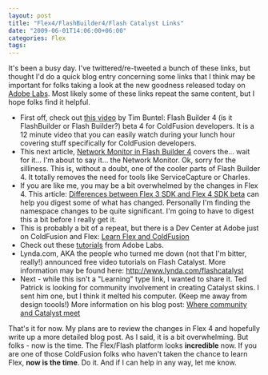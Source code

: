 ```yaml
---
layout: post
title: "Flex4/FlashBuilder4/Flash Catalyst Links"
date: "2009-06-01T14:06:00+06:00"
categories: Flex 
tags: 
---
```


It's been a busy day. I've twittered/re-tweeted a bunch of these links, but thought I'd do a quick blog entry concerning some links that I think may be important for folks taking a look at the new goodness released today on <a href="http://labs.adobe.com">Adobe Labs</a>. Most likely some of these links repeat the same content, but I hope folks find it helpful.

<ul>
<li>First off, check out <a href="http://www.adobe.com/devnet/flex/articles/fcf_flex_for_coldfusion_developers.html">this video</a> by Tim Buntel: Flash Builder 4 (is it FlashBuilder or Flash Builder?) beta 4 for ColdFusion developers. It is a 12 minute video that you can easily watch during your lunch hour covering stuff specifically for ColdFusion developers.</li>
<li>This next article, <a href="http://anirudhs.chaosnet.org/blog/2009.06.01.html">Network Monitor in Flash Builder 4</a> covers the... wait for it... I'm about to say it... the Network Monitor. Ok, sorry for the silliness. This is, without a doubt, one of the cooler parts of Flash Builder 4. It totally removes the need for tools like ServiceCapture or Charles.</li>
<li>If you are like me, you may be a bit overwhelmed by the changes in Flex 4. This article: <a href="http://www.adobe.com/devnet/flex/articles/flex3and4_differences.html">Differences between Flex 3 SDK and Flex 4 SDK beta</a> can help you digest some of what has changed. Personally I'm finding the namespace changes to be quite significant. I'm going to have to digest this a bit before I really get it.</li>
<li>This is probably a bit of a repeat, but there is a Dev Center at Adobe just on ColdFusion and Flex: <a href="http://www.adobe.com/devnet/flex/flex_cf.html">Learn Flex and ColdFusion</a></li>
<li>Check out these <a href="http://labs.adobe.com/technologies/flashbuilder4/tutorials/">tutorials</a> from Adobe Labs.</li>
<li>Lynda.com, AKA the people who turned me down (not that I'm bitter, really!) announced free video tutorials on Flash Catalyst. More information may be found here: <a href="http://www.lynda.com/flashcatalyst">http://www.lynda.com/flashcatalyst</a></li>
<li>Next - while this isn't a "Learning" type link, I wanted to share it. Ted Patrick is looking for community involvement in creating Catalyst skins. I sent him one, but I think it melted his computer. (Keep me away from design toools!) More information on his blog post: <a href="http://onflash.org/ted/2009/06/where-community-and-catalyst-meet.php">Where community and Catalyst meet</a></li>
</ul>

That's it for now. My plans are to review the changes in Flex 4 and hopefully write up a more detailed blog post. As I said, it is a bit overwhelming. But folks - now is the time. The Flex/Flash platform looks <b>incredible</b> now. If you are one of those ColdFusion folks who haven't taken the chance to learn Flex, <b>now is the time</b>. Do it. And if I can help in any way, let me know.